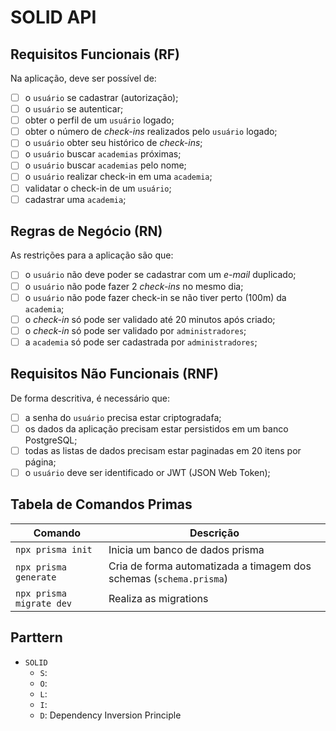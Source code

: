 # SOLID API

## Requisitos Funcionais (RF)

Na aplicação, deve ser possível de:

- [ ] o `usuário` se cadastrar (autorização);
- [ ] o `usuário` se autenticar;
- [ ] obter o perfil de um `usuário` logado;
- [ ] obter o número de _check-ins_ realizados pelo `usuário` logado;
- [ ] o `usuário` obter seu histórico de _check-ins_;
- [ ] o `usuário` buscar `academias` próximas;
- [ ] o `usuário` buscar `academias` pelo nome;
- [ ] o `usuário` realizar check-in em uma `academia`;
- [ ] validatar o check-in de um `usuário`;
- [ ] cadastrar uma `academia`;

## Regras de Negócio (RN)

As restrições para a aplicação são que:

- [ ] o `usuário` não deve poder se cadastrar com um _e-mail_ duplicado;
- [ ] o `usuário` não pode fazer 2 _check-ins_ no mesmo dia;
- [ ] o `usuário` não pode fazer check-in se não tiver perto (100m) da `academia`;
- [ ] o _check-in_ só pode ser validado até 20 minutos após criado;
- [ ] o _check-in_ só pode ser validado por `administradores`;
- [ ] a `academia` só pode ser cadastrada por `administradores`;

## Requisitos Não Funcionais (RNF)

De forma descritiva, é necessário que:

- [ ] a senha do `usuário` precisa estar criptogradafa;
- [ ] os dados da aplicação precisam estar persistidos em um banco PostgreSQL;
- [ ] todas as listas de dados precisam estar paginadas em 20 itens por página;
- [ ] o `usuário` deve ser identificado or JWT (JSON Web Token);

## Tabela de Comandos Primas

| Comando                  | Descrição                                                          |
| ------------------------ | ------------------------------------------------------------------ |
| `npx prisma init`        | Inicia um banco de dados prisma                                    |
| `npx prisma generate`    | Cria de forma automatizada a timagem dos schemas (`schema.prisma`) |
| `npx prisma migrate dev` | Realiza as migrations                                              |

## Parttern

- `SOLID`
  - `S`:
  - `O`:
  - `L`:
  - `I`:
  - `D`: Dependency Inversion Principle
